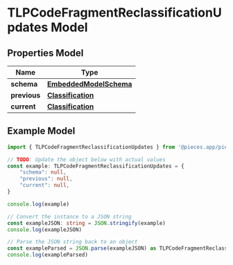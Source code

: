 
# TLPCodeFragmentReclassificationUpdates Model


## Properties Model

Name | Type
------------ | -------------
**schema** | [**EmbeddedModelSchema**](EmbeddedModelSchema)
**previous** | [**Classification**](Classification)
**current** | [**Classification**](Classification)

## Example Model

```typescript
import { TLPCodeFragmentReclassificationUpdates } from '@pieces.app/pieces-os-client'

// TODO: Update the object below with actual values
const example: TLPCodeFragmentReclassificationUpdates = {
    "schema": null,
    "previous": null,
    "current": null,
}

console.log(example)

// Convert the instance to a JSON string
const exampleJSON: string = JSON.stringify(example)
console.log(exampleJSON)

// Parse the JSON string back to an object
const exampleParsed = JSON.parse(exampleJSON) as TLPCodeFragmentReclassificationUpdates
console.log(exampleParsed)
```


